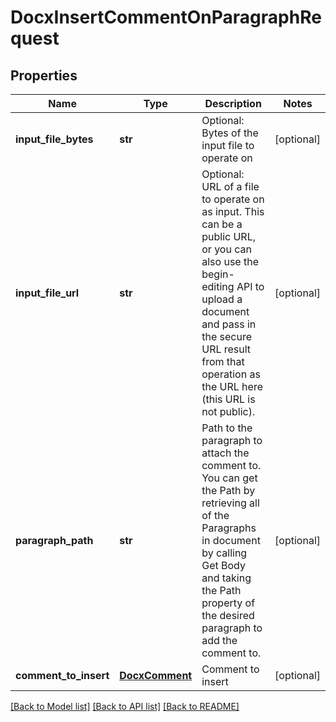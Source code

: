 # DocxInsertCommentOnParagraphRequest

## Properties
Name | Type | Description | Notes
------------ | ------------- | ------------- | -------------
**input_file_bytes** | **str** | Optional: Bytes of the input file to operate on | [optional] 
**input_file_url** | **str** | Optional: URL of a file to operate on as input.  This can be a public URL, or you can also use the begin-editing API to upload a document and pass in the secure URL result from that operation as the URL here (this URL is not public). | [optional] 
**paragraph_path** | **str** | Path to the paragraph to attach the comment to.  You can get the Path by retrieving all of the Paragraphs in document by calling Get Body and taking the Path property of the desired paragraph to add the comment to. | [optional] 
**comment_to_insert** | [**DocxComment**](DocxComment.md) | Comment to insert | [optional] 

[[Back to Model list]](../README.md#documentation-for-models) [[Back to API list]](../README.md#documentation-for-api-endpoints) [[Back to README]](../README.md)


